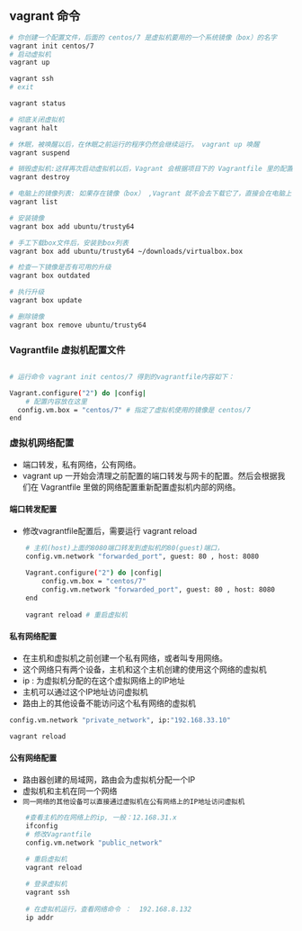 ## vagrant 命令
```bash
# 你创建一个配置文件，后面的 centos/7 是虚拟机要用的一个系统镜像（box）的名字
vagrant init centos/7
# 启动虚拟机
vagrant up

vagrant ssh
# exit

vagrant status

# 彻底关闭虚拟机
vagrant halt

# 休眠，被唤醒以后，在休眠之前运行的程序仍然会继续运行。 vagrant up 唤醒
vagrant suspend

# 销毁虚拟机:这样再次启动虚拟机以后，Vagrant 会根据项目下的 Vagrantfile 里的配置，为你创建一台全新的虚拟机。
vagrant destroy

# 电脑上的镜像列表: 如果存在镜像（box） ,Vagrant 就不会去下载它了，直接会在电脑上复制一份这个镜像。
vagrant list

# 安装镜像
vagrant box add ubuntu/trusty64

# 手工下载box文件后，安装到box列表
vagrant box add ubuntu/trusty64 ~/downloads/virtualbox.box

# 检查一下镜像是否有可用的升级
vagrant box outdated

# 执行升级
vagrant box update

# 删除镜像
vagrant box remove ubuntu/trusty64

```


### Vagrantfile 虚拟机配置文件


````bash

# 运行命令 vagrant init centos/7 得到的vagrantfile内容如下：

Vagrant.configure("2") do |config|
    # 配置内容放在这里
  config.vm.box = "centos/7" # 指定了虚拟机使用的镜像是 centos/7
end

````

### 虚拟机网络配置
- 端口转发，私有网络，公有网络。
- vagrant up 一开始会清理之前配置的端口转发与网卡的配置。然后会根据我们在 Vagrantfile 里做的网络配置重新配置虚拟机内部的网络。

#### 端口转发配置
- 修改vagrantfile配置后，需要运行 vagrant reload
```bash
    # 主机(host)上面的8080端口转发到虚拟机的80(guest)端口，
    config.vm.network "forwarded_port", guest: 80 , host: 8080
    
    Vagrant.configure("2") do |config|
        config.vm.box = "centos/7"
        config.vm.network "forwarded_port", guest: 80 , host: 8080
    end
    
    vagrant reload # 重启虚拟机
```

#### 私有网络配置
- 在主机和虚拟机之前创建一个私有网络，或者叫专用网络。
- 这个网络只有两个设备，主机和这个主机创建的使用这个网络的虚拟机
- ip : 为虚拟机分配的在这个虚拟网络上的IP地址
- 主机可以通过这个IP地址访问虚拟机
- 路由上的其他设备不能访问这个私有网络的虚拟机
```bash
config.vm.network "private_network", ip:"192.168.33.10"

vagrant reload
```

#### 公有网络配置
- 路由器创建的局域网，路由会为虚拟机分配一个IP
- 虚拟机和主机在同一个网络
- ``同一网络的其他设备可以直接通过虚拟机在公有网络上的IP地址访问虚拟机``
```bash
    #查看主机的在网络上的ip, 一般：12.168.31.x 
    ifconfig
    # 修改Vagrantfile
    config.vm.network "public_network"
    
    # 重启虚拟机
    vagrant reload

    # 登录虚拟机
    vagrant ssh
    
    # 在虚拟机运行，查看网络命令 ：  192.168.8.132
    ip addr
     
```



